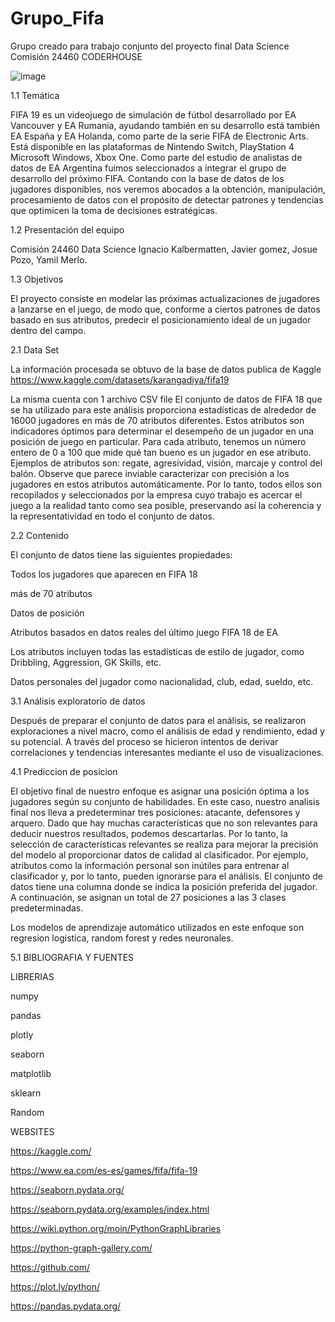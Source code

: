 # Grupo_Fifa
Grupo creado para trabajo conjunto del proyecto final Data Science Comisión 24460 CODERHOUSE

![image](https://user-images.githubusercontent.com/102302477/172058885-dcc5aaf5-acd2-4801-bc60-8284b13ec447.png)


1.1 Temática

FIFA 19 es un videojuego de simulación de fútbol desarrollado por EA Vancouver y EA Rumania, ayudando también en su desarrollo está también EA España y EA Holanda, como parte de la serie FIFA de Electronic Arts. Está disponible en las plataformas de Nintendo Switch, PlayStation 4 Microsoft Windows, Xbox One.
Como parte del estudio de analistas de datos de EA Argentina fuimos seleccionados a integrar el grupo de desarrollo del próximo FIFA. Contando con la base de datos de los jugadores disponibles, nos veremos abocados a la obtención, manipulación, procesamiento de datos con el propósito de detectar patrones y tendencias que optimicen la toma de decisiones estratégicas.

1.2 Presentación del equipo

Comisión 24460 Data Science
Ignacio Kalbermatten,
Javier gomez,
Josue Pozo,
Yamil Merlo.

1.3 Objetivos

El proyecto consiste en modelar las próximas actualizaciones de jugadores a lanzarse en el juego, de modo que, conforme a ciertos patrones de datos basado en sus atributos, predecir el posicionamiento ideal de un jugador dentro del campo.

2.1 Data Set

La información procesada se obtuvo de la base de datos publica de Kaggle
https://www.kaggle.com/datasets/karangadiya/fifa19

La misma cuenta con 1 archivo CSV file
El conjunto de datos de FIFA 18 que se ha utilizado para este análisis proporciona estadísticas de alrededor de 16000 jugadores en más de 70 atributos diferentes. Estos atributos son indicadores óptimos para determinar el desempeño de un jugador en una posición de juego en particular.
Para cada atributo, tenemos un número entero de 0 a 100 que mide qué tan bueno es un jugador en ese atributo. Ejemplos de atributos son: regate, agresividad, visión, marcaje y control del balón. Observe que parece inviable caracterizar con precisión a los jugadores en estos atributos automáticamente. Por lo tanto, todos ellos son recopilados y seleccionados por la empresa cuyo trabajo es acercar el juego a la realidad tanto como sea posible, preservando así la coherencia y la representatividad en todo el conjunto de datos.

2.2 Contenido

El conjunto de datos tiene las siguientes propiedades:

Todos los jugadores que aparecen en FIFA 18

más de 70 atributos

Datos de posición

Atributos basados en datos reales del último juego FIFA 18 de EA

Los atributos incluyen todas las estadísticas de estilo de jugador, como Dribbling, Aggression, GK Skills, etc.

Datos personales del jugador como nacionalidad, club, edad, sueldo, etc.

3.1 Análisis exploratorio de datos

Después de preparar el conjunto de datos para el análisis, se realizaron exploraciones a nivel macro, como el análisis de edad y rendimiento, edad y su potencial. A través del proceso se hicieron intentos de derivar correlaciones y tendencias interesantes mediante el uso de visualizaciones.


4.1 Prediccion de posicion

El objetivo final de nuestro enfoque es asignar una posición óptima a los jugadores según su conjunto de habilidades. En este caso, nuestro analisis final nos lleva a  predeterminar tres posiciones: atacante, defensores y arquero. Dado que hay muchas características que no son relevantes para deducir nuestros resultados, podemos descartarlas. Por lo tanto, la selección de características relevantes se realiza para mejorar la precisión del modelo al proporcionar datos de calidad al clasificador. Por ejemplo, atributos como la información personal son inútiles para entrenar al clasificador y, por lo tanto, pueden ignorarse para el análisis. El conjunto de datos tiene una columna donde se indica la posición preferida del jugador. A continuación, se asignan un total de 27 posiciones a las 3 clases predeterminadas.

Los modelos de aprendizaje automático utilizados en este enfoque son regresion logistica, random forest y redes neuronales. 


5.1 BIBLIOGRAFIA Y FUENTES

LIBRERIAS

numpy

pandas

plotly

seaborn

matplotlib

sklearn

Random

WEBSITES

https://kaggle.com/

https://www.ea.com/es-es/games/fifa/fifa-19

https://seaborn.pydata.org/

https://seaborn.pydata.org/examples/index.html

https://wiki.python.org/moin/PythonGraphLibraries

https://python-graph-gallery.com/

https://github.com/

https://plot.ly/python/

https://pandas.pydata.org/
